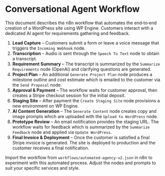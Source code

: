 # Conversational Agent Workflow

This document describes the n8n workflow that automates the end‑to‑end creation of a WordPress site using WP Engine. Customers interact with a dedicated AI agent for requirements gathering and feedback.

1. **Lead Capture** – Customers submit a form or leave a voice message that triggers the `Incoming Webhook` node.
2. **Transcription** – Audio is sent through the `Speech To Text` node to obtain a transcript.
3. **Requirement Summary** – The transcript is summarized by the `Summarize Requirements` node (OpenAI) and clarifying questions are generated.
4. **Project Plan** – An additional `Generate Project Plan` node produces a milestone outline and cost estimate which is emailed to the customer via the `Send Proposal` node.
5. **Approval & Payment** – The workflow waits for customer approval, then creates a Stripe checkout session for the initial deposit.
6. **Staging Site** – After payment the `Create Staging Site` node provisions a new environment on WP Engine.
7. **AI Content Generation** – The `Generate Content` node creates copy and image prompts which are uploaded with the `Upload to WordPress` node.
8. **Prototype Review** – An email notification provides the staging URL. The workflow waits for feedback which is summarized by the `Summarize Feedback` node and applied via `Update WordPress`.
9. **Final Invoice & Deployment** – Once the customer is satisfied a final Stripe invoice is generated. The site is deployed to production and the customer receives a final notification.

Import the workflow from `workflows/automated-agency-v2.json` in n8n to experiment with this automated process. Adjust the nodes and prompts to suit your specific services and style.
